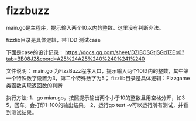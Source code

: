 # fizzbuzz
main.go是主程序，提示输入两个10以内的整数。这里没有判断非法。

fizzlib目录是具体逻辑，带TDD 测试case

下面是case的设计记录：
https://docs.qq.com/sheet/DZlBOSGtjSGd1ZEp0?tab=BB08J2&coord=A25%24A25%240%240%241%240


文件说明：
main.go 为FizzBuzz程序入口，提示输入两个10以内的整数，其中第一个特殊数字设置为3，第二个特殊数字为5；
fizzlib目录是具体逻辑：Fizzgame类函数实现返回数的判断

执行方法:
1、go mian.go，按照提示输出两个小于10的整数且用空格分开，如3 5，回车。会打印1-100的输出结果。
2、运行go test -v可以运行所有测试，并看到测试结果。
